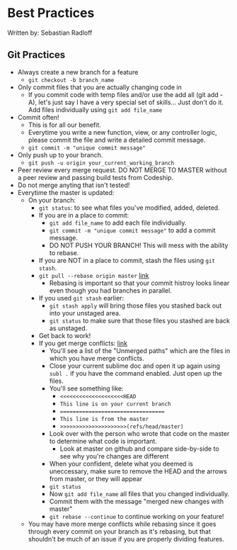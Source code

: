 Best Practices
==============
Written by: Sebastian Radloff

Git Practices
-------------

* Always create a new branch for a feature
	* `git checkout -b branch_name`
* Only commit files that you are actually changing code in
	* If you commit code with temp files and/or use the add all (git add -A), let's just say I have a very special set of skills... Just don't do it. Add files individually using `git add file_name`
* Commit often!
	* This is for all our benefit.
	* Everytime you write a new function, view, or any controller logic, please commit the file and write a detailed commit message.
	* `git commit -m "unique commit message"`
* Only push up to your branch.
	* `git push -u origin your_current_working_branch`
* Peer review every merge request. DO NOT MERGE TO MASTER without a peer review and passing build tests from Codeship.
* Do not merge anyting that isn't tested!
* Everytime the master is updated:
	* On your branch:
		* `git status`: to see what files you've modified, added, deleted.
		* If you are in a place to commit:
			*	`git add file_name` to add each file individually.
			* `git commit -m "unique commit message"` to add a commit message.
			* DO NOT PUSH YOUR BRANCH! This will mess with the ability to rebase.
		* If you are NOT in a place to commit, stash the files using `git stash`.
		* `git pull --rebase origin master`	[link](http://git-scm.com/book/mk/%D0%93%D1%80%D0%B0%D0%BD%D0%B5%D1%9A%D0%B5-%D1%81%D0%BE-Git-Rebasing)
			* Rebasing is important so that your commit histroy looks linear even though you had branches in parallel.
		* If you used `git stash` earlier:
			* `git stash apply` will bring those files you stashed back out into your unstaged area.
			* `git status` to make sure that those files you stashed are back as unstaged.
		* Get back to work!
		* If you get merge conflicts: [link](http://css-tricks.com/deal-merge-conflicts-git/)
			* You'll see a list of the "Unmerged paths" which are the files in which you have merge conflicts.
			* Close your current sublime doc and open it up again using `subl .` if you have the command enabled. Just open up the files.
			* You'll see something like: 
				* `<<<<<<<<<<<<<<<<<<<<HEAD`
				* `This line is on your current branch`
				* `=================================`
				* `This line is from the master`
				* `>>>>>>>>>>>>>>>>>>>>>(refs/head/master)`
			* Look over with the person who wrote that code on the master to determine what code is important.
				* Look at master on github and compare side-by-side to see why you're changes are different
			* When your confident, delete what you deemed is uneccessary, make sure to remove the HEAD and the arrows from master, or they will appear
			* `git status`
			* Now `git add file_name` all files that you changed individually.
			* Commit them with the message "merged new changes with master"
			* `git rebase --continue` to continue working on your feature!
	* You may have more merge conflicts while rebasing since it goes through every commit on your branch as it's rebasing, but that shouldn't be much of an issue if you are properly dividing features.